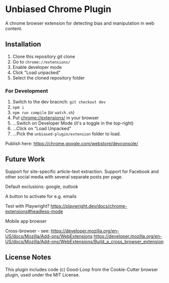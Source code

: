 # Unbiased Chrome Plugin

A chrome browser extension for detecting bias and manipulation in web content.

## Installation

1. Clone this repository
	git clone 
2. Go to `chrome://extensions/`
3. Enable developer mode
4. Click "Load unpacked"
5. Select the cloned repository folder

### For Development

1. Switch to the dev bracnch: `git checkout dev`
2. `npm i`
3. `npm run compile` (or `watch.sh`)
4. Put <chrome://extensions/> in your browser
5. ...Switch on Developer Mode (it's a toggle in the top-right)
6. ...Click on "Load Unpacked"
7. ...Pick the `unbiased-plugin/extension` folder to load.

Publish here: https://chrome.google.com/webstore/devconsole/

## Future Work

Support for site-specific article-text extraction.
Support for Facebook and other social media with several separate posts per page.

Default exclusions: google, outlook

A button to activate for e.g. emails

Test with Playwright?
https://playwright.dev/docs/chrome-extensions#headless-mode

Mobile app browser

Cross-browser - see: 
https://developer.mozilla.org/en-US/docs/Mozilla/Add-ons/WebExtensions
https://developer.mozilla.org/en-US/docs/Mozilla/Add-ons/WebExtensions/Build_a_cross_browser_extension

## License Notes

This plugin includes code (c) Good-Loop from the Cookie-Cutter browser plugin, used under the MIT License.
